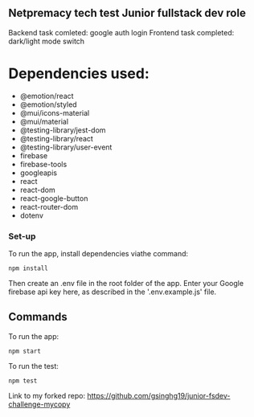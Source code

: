 ## Netpremacy tech test Junior fullstack dev role

Backend task comleted: google auth login
Frontend task completed: dark/light mode switch

# Dependencies used:

- @emotion/react
- @emotion/styled
- @mui/icons-material
- @mui/material
- @testing-library/jest-dom
- @testing-library/react
- @testing-library/user-event
- firebase
- firebase-tools
- googleapis
- react
- react-dom
- react-google-button
- react-router-dom
- dotenv

### Set-up

To run the app, install dependencies viathe command:

```
npm install
```

Then create an .env file in the root folder of the app. Enter your Google firebase api key here, as described in the '.env.example.js' file.

## Commands

To run the app:

```
npm start
```

To run the test:

```
npm test
```

Link to my forked repo: https://github.com/gsinghg19/junior-fsdev-challenge-mycopy
